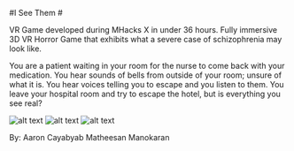 #I See Them #
 
VR Game developed during MHacks X in under 36 hours.
Fully immersive 3D VR Horror Game that exhibits what a severe case of schizophrenia may look like.
 
You are a patient waiting in your room for the nurse to come back with your medication. You hear sounds of bells from outside of your      room; unsure of what it is. You hear voices telling you to escape and you listen to them. You leave your hospital room and try to escape the hotel, but is everything you see real?

![alt text](https://challengepost-s3-challengepost.netdna-ssl.com/photos/production/software_photos/000/540/662/datas/gallery.jpg)
![alt text](https://challengepost-s3-challengepost.netdna-ssl.com/photos/production/software_photos/000/540/663/datas/gallery.jpg)
![alt text](https://challengepost-s3-challengepost.netdna-ssl.com/photos/production/software_photos/000/540/664/datas/gallery.jpg )

 
 By:
 Aaron Cayabyab
 Matheesan Manokaran
 

